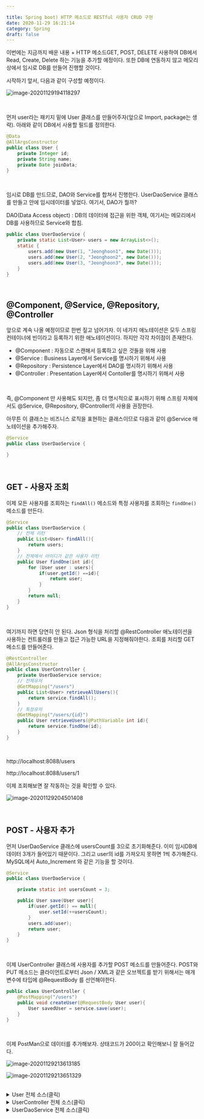 ```yaml
---

title: Spring boot) HTTP 메소드로 RESTful 사용자 CRUD 구현
date: 2020-11-29 16:21:14
category: Spring
draft: false
---
```




이번에는 지금까지 배운 내용 + HTTP 메소드GET, POST, DELETE 사용하여 DB에서 Read, Create, Delete 하는 기능을 추가할 예정이다. 또한 DB에 연동하지 않고 메모리 상에서 임시로 DB를 만들어 진행할 것이다.

시작하기 앞서, 다음과 같이 구성할 예정이다.

![image-20201129194118297](SpringBoot6-get.assets/image-20201129194118297.png)

<br/>

먼저 user라는 패키지 밑에 User 클래스를 만들어주자(앞으로 Import, package는 생략). 아래와 같이 DB에서 사용할 필드를 정의한다.

```java
@Data
@AllArgsConstructor
public class User {
    private Integer id;
    private String name;
    private Date joinData;
}
```

<br/>

임시로 DB를 만드므로, DAO와 Service를 합쳐서 진행한다. UserDaoService 클래스를 만들고 안에 임시데이터를 넣었다. 여기서, DAO가 뭘까?

DAO(Data Access object) : DB의 데이터에 접근을 위한 객체, 여기서는 메모리에서 DB를 사용하므로 Service와 합침.

```java
public class UserDaoService {
    private static List<User> users = new ArrayList<>();
    static {
        users.add(new User(1, "Jeonghoon1", new Date()));
        users.add(new User(2, "Jeonghoon2", new Date()));
        users.add(new User(3, "Jeonghoon3", new Date()));
    }
}
```

<br/>

## @Component, @Service, @Repository, @Controller

앞으로 계속 나올 예정이므로 한번 짚고 넘어가자. 이 네가지 애노테이션은 모두 스프링 컨테이너에 빈이라고 등록하기 위한 애노테이션이다. 하지만 각각 차이점이 존재한다.

- @Component : 자동으로 스캔해서 등록하고 싶은 것들을 위해 사용
- @Service : Business Layer에서 Service를 명시하기 위해서 사용
- @Repository : Persistence Layer에서 DAO를 명시하기 위해서 사용
- @Controller : Presentation Layer에서 Contoller를 명시하기 위해서 사용

<br/>

즉, @Component 만 사용해도 되지만, 좀 더 명시적으로 표시하기 위해 스프링 자체에서도 @Service, @Repository, @Controller의 사용을 권장한다.

아무튼 이 클래스는 비즈니스 로직을 표현하는 클래스이므로 다음과 같이 @Service 애노테이션을 추가해주자.

```java
@Service
public class UserDaoService {

}
```





<br/>

## GET - 사용자 조회

이제 모든 사용자를 조회하는 `findAll()` 메소드와 특정 사용자를 조회하는 `findOne()`메소드를 만든다.  

```java
@Service
public class UserDaoService {
    // 전체 리턴
    public List<User> findAll(){
        return users;
    }
    // 전체에서 아이디가 같은 사용자 리턴
    public User findOne(int id){
        for (User user : users){
            if(user.getId() ==id){
                return user;
            }
        }
        return null;
    }
}
```

<br/>

여기까지 하면 당연히 안 된다. Json 형식을 처리할 @RestController 애노테이션을 사용하는 컨트롤러를 만들고 접근 가능한 URL을 지정해줘야한다. 조회를 처리할 GET 메소드를 만들어준다. 

```java
@RestController
@AllArgsConstructor
public class UserController {
    private UserDaoService service;
    // 전체유저
    @GetMapping("/users")
    public List<User> retrieveAllUsers(){
        return service.findAll();
    }
    // 특정유저
    @GetMapping("/users/{id}")
    public User retrieveUsers(@PathVariable int id){
        return service.findOne(id);
    }
}
```

<br/>

http://localhost:8088/users

http://localhost:8088/users/1

이제 조회해보면 잘 작동하는 것을 확인할 수 있다.

![image-20201129204501408](SpringBoot6-get.assets/image-20201129204501408.png)

<br/>

## POST - 사용자 추가

먼저 UserDaoService 클래스에 usersCount를 3으로 초기화해준다. 이미 임시DB에 데이터 3개가 들어있기 때문이다. 그리고 user의 id를 가져오지 못하면 1씩 추가해준다. MySQL에서 Auto_Increment 와 같은 기능을 할 것이다.

```java
@Service
public class UserDaoService {

    private static int usersCount = 3;

    public User save(User user){
        if(user.getId() == null){
            user.setId(++usersCount);
        }
        users.add(user);
        return user;
    }
}
```

<br/>

이제 UserController 클래스에 사용자를 추가할 POST 메소드를 만들어준다. POST와 PUT 메소드는 클라이언트로부터 Json / XML과 같은 오브젝트를 받기 위해서는 매개변수에 타입에 @RequestBody 를 선언해야한다.

```java
public class UserController {
    @PostMapping("/users")
    public void createUser(@RequestBody User user){
        User savedUser = service.save(user);
    }
}
```

<br/>

이제 PostMan으로 데이터를 추가해보자. 상태코드가 200이고 확인해보니 잘 들어갔다.

![image-20201129213613185](SpringBoot6-get.assets/image-20201129213613185.png)

![image-20201129213651329](SpringBoot6-get.assets/image-20201129213651329.png)

<br/>

<details> <summary>User 전체 소스(클릭)</summary> <div markdown="1">

</div> </details>

<details> <summary>UserController 전체 소스(클릭)</summary> <div markdown="1">

</div> </details>

<details> <summary>UserDaoService 전체 소스(클릭)</summary> <div markdown="1">

```java
@Service
public class UserDaoService {
    private static List<User> users = new ArrayList<>();
    private static int usersCount = 3;

    static {
        users.add(new User(1, "Jeonghoon1", new Date()));
        users.add(new User(2, "Jeonghoon2", new Date()));
        users.add(new User(3, "Jeonghoon3", new Date()));
    }

    public List<User> findAll(){
        return users;
    }

    public User findOne(int id){
        for (User user : users){
            if(user.getId() ==id){
                return user;
            }
        }
        return null;
    }
    
    public User save(User user){
        if(user.getId() == null){
            user.setId(++usersCount);
        }
        users.add(user);
        return user;
    }
}
```

</div> </details>